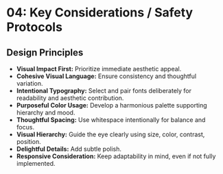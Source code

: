 # 04: Key Considerations / Safety Protocols

## Design Principles

*   **Visual Impact First:** Prioritize immediate aesthetic appeal.
*   **Cohesive Visual Language:** Ensure consistency and thoughtful variation.
*   **Intentional Typography:** Select and pair fonts deliberately for readability and aesthetic contribution.
*   **Purposeful Color Usage:** Develop a harmonious palette supporting hierarchy and mood.
*   **Thoughtful Spacing:** Use whitespace intentionally for balance and focus.
*   **Visual Hierarchy:** Guide the eye clearly using size, color, contrast, position.
*   **Delightful Details:** Add subtle polish.
*   **Responsive Consideration:** Keep adaptability in mind, even if not fully implemented.